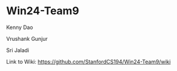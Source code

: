 # Win24-Team9
Kenny Dao

Vrushank Gunjur

Sri Jaladi

Link to Wiki: https://github.com/StanfordCS194/Win24-Team9/wiki
